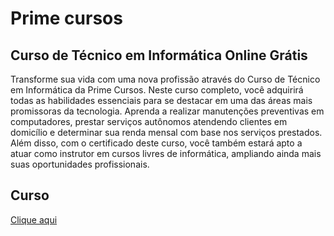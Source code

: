 
# Prime cursos
## Curso de Técnico em Informática Online Grátis

Transforme sua vida com uma nova profissão através do Curso de Técnico em Informática da Prime Cursos. Neste curso completo, você adquirirá todas as habilidades essenciais para se destacar em uma das áreas mais promissoras da tecnologia. Aprenda a realizar manutenções preventivas em computadores, prestar serviços autônomos atendendo clientes em domicílio e determinar sua renda mensal com base nos serviços prestados. Além disso, com o certificado deste curso, você também estará apto a atuar como instrutor em cursos livres de informática, ampliando ainda mais suas oportunidades profissionais.




## Curso
[Clique aqui](https://www.primecursos.com.br/tecnico-em-informatica/)
